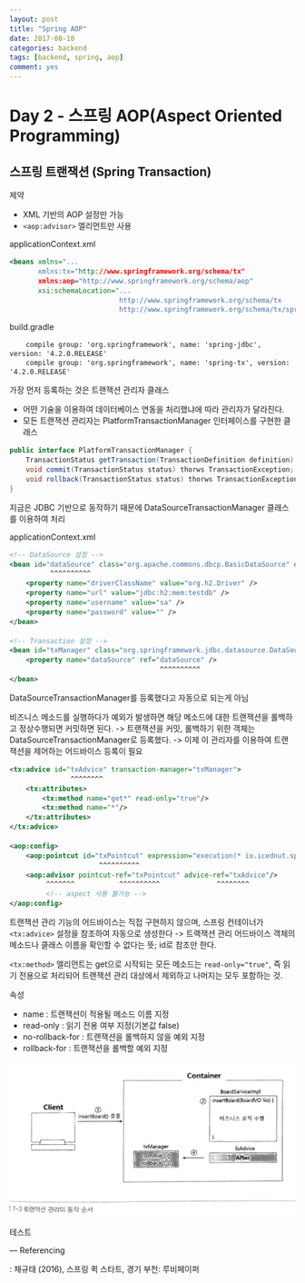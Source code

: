 ```yaml
---
layout: post
title: "Spring AOP"
date: 2017-08-10
categories: backend
tags: [backend, spring, aop]
comment: yes
---
```


# Day 2 - 스프링 AOP(Aspect Oriented Programming)
## 스프링 트랜잭션 (Spring Transaction)

제약
- XML 기반의 AOP 설정만 가능
- `<aop:advisor>` 엘리먼트만 사용

applicationContext.xml
``` xml
<beans xmlns="...
       xmlns:tx="http://www.springframework.org/schema/tx"
       xmlns:aop="http://www.springframework.org/schema/aop"
       xsi:schemaLocation="...
                           http://www.springframework.org/schema/tx
                           http://www.springframework.org/schema/tx/spring-tx-4.2.xsd">
```

build.gradle
```
    compile group: 'org.springframework', name: 'spring-jdbc', version: '4.2.0.RELEASE'
    compile group: 'org.springframework', name: 'spring-tx', version: '4.2.0.RELEASE'
```


가장 먼저 등록하는 것은 트랜잭션 관리자 클래스
- 어떤 기술을 이용하여 데이터베이스 연동을 처리했냐에 따라 관리자가 달라진다.
- 모든 트랜잭션 관리자는 PlatformTransactionManager 인터페이스를 구현한 클래스

``` java
public interface PlatformTransactionManager {
	TransactionStatus getTransaction(TransactionDefinition definition) throws TransactionException;
	void commit(TransactionStatus status) thorws TransactionException;
    void rollback(TransactionStatus status) thorws TransactionException;
}
```

지금은 JDBC 기반으로 동작하기 때문에 DataSourceTransactionManager 클래스를 이용하여 처리

applicationContext.xml

``` xml
<!-- DataSource 설정 -->
<bean id="dataSource" class="org.apache.commons.dbcp.BasicDataSource" destroy-method="close">
          ^^^^^^^^^^
    <property name="driverClassName" value="org.h2.Driver" />
    <property name="url" value="jdbc:h2:mem:testdb" />
    <property name="username" value="sa" />
    <property name="password" value="" />
</bean>

<!-- Transaction 설정 -->
<bean id="txManager" class="org.springframework.jdbc.datasource.DataSourceTransactionManager">
    <property name="dataSource" ref="dataSource" />
                                     ^^^^^^^^^^
</bean>
```

DataSourceTransactionManager를 등록했다고 자동으로 되는게 아님

비즈니스 메소드를 실행하다가 예외가 발생하면 해당 메소드에 대한 트랜잭션을 롤백하고 정상수행되면 커밋하면 된다. -> 트랜잭션을 커밋, 롤백하기 위한 객체는 DataSourceTransactionManager로 등록했다.
-> 이제 이 관리자를 이용하여 트랜잭션을 제어하는 어드바이스 등록이 필요


``` xml
<tx:advice id="txAdvice" transaction-manager="txManager">
               ^^^^^^^^
    <tx:attributes>
        <tx:method name="get*" read-only="true"/>
        <tx:method name="*"/>
    </tx:attributes>
</tx:advice>

<aop:config>
    <aop:pointcut id="txPointcut" expression="execution(* io.icednut.spring.exercise..*(..)))"/>
    	              ^^^^^^^^^^
    <aop:advisor pointcut-ref="txPointcut" advice-ref="txAdvice"/>
    	 ^^^^^^^  	       ^^^^^^^^^^              ^^^^^^^^
         <!-- aspect 사용 불가능 -->
</aop:config>
```

트랜잭션 관리 기능의 어드바이스는 직접 구현하지 않으며, 스프링 컨테이너가 `<tx:advice>` 설정을 참조하여 자동으로 생성한다 -> 트랙잭션 관리 어드바이스 객체의 메소드나 클래스 이름을 확인할 수 없다는 뜻; id로 참조만 한다.


`<tx:method>` 엘리먼트는 get으로 시작되는 모든 메소드는 `read-only="true"`, 즉 읽기 전용으로 처리되어 트랜잭션 관리 대상에서 제외하고 나머지는 모두 포함하는 것.

속성
- name : 트랜잭션이 적용될 메소드 이름 지정
- read-only : 읽기 전용 여부 지정(기본값 false)
- no-rollback-for : 트랜잭션을 롤백하지 않을 예외 지정
- rollback-for : 트랜잭션을 롤백할 예외 지정

<img src="/assets/images/20170810_1.jpg">

테스트

—
Referencing

: 채규태 (2016), 스프링 퀵 스타트, 경기 부천: 루비페이퍼
